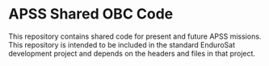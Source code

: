 # APSS Shared OBC Code

This repository contains shared code for present and future APSS missions. This repository is intended to be included in the standard EnduroSat development project and depends on the headers and files in that project.